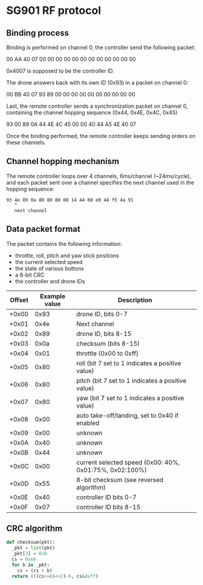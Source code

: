 SG901 RF protocol
=================

Binding process
---------------

Binding is performed on channel 0, the controller send the following packet:

  00 AA 40 07 00 00 00 00 00 00 00 00 00 00 00 00

0x4007 is supposed to be the controller ID.

The drone answers back with its own ID (0x93) in a packet on channel 0:

  00 BB 40 07 93 89 00 00 00 00 00 00 00 00 00 00

Last, the remote controller sends a synchronization packet on channel 0, containing the channel hopping sequence (0x44, 0x4E, 0x4C, 0x45)

  93 00 89 0A 44 4E 4C 45 00 00 40 44 A5 4E 40 07

Once the binding performed, the remote controller keeps sending orders on these channels.


Channel hopping mechanism
-------------------------

The remote controller loops over 4 channels, 6ms/channel (~24ms/cycle), and each packet sent over a channel specifies the next channel
used in the hopping sequence:

```
93 4e 89 0a 80 80 80 08 14 44 60 e0 44 f5 4a 91
   ^
   next channel
```

Data packet format
------------------

The packet contains the following information:

* throttle, roll, pitch and yaw stick positions
* the current selected speed
* the state of various buttons
* a 8-bit CRC
* the controller and drone IDs


| Offset | Example value | Description                                                 |
|--------|---------------|-------------------------------------------------------------|
| +0x00  | 0x93          | drone ID, bits 0-7                                          |
| +0x01  | 0x4e          | Next channel                                                |
| +0x02  | 0x89          | drone ID, bits 8-15                                         |
| +0x03  | 0x0a          | checksum (bits 8-15)                                        |
| +0x04  | 0x01          | throttle (0x00 to 0xff)                                     |
| +0x05  | 0x80          | roll (bit 7 set to 1 indicates a positive value)            |
| +0x06  | 0x80          | pitch (bit 7 set to 1 indicates a positive value)           |
| +0x07  | 0x80          | yaw (bit 7 set to 1 indicates a positive value)             |
| +0x08  | 0x00          | auto take-off/landing, set to 0x40 if enabled               |
| +0x09  | 0x00          | unknown                                                     |
| +0x0A  | 0x40          | unknown                                                     |
| +0x0B  | 0x44          | unknown                                                     |
| +0x0C  | 0x00          | current selected speed (0x00: 40%, 0x01:75%, 0x02:100%)     |
| +0x0D  | 0x55          | 8-bit checksum (see reversed algorithm)                     |
| +0x0E  | 0x40          | controller ID bits 0-7                                      |
| +0x0F  | 0x07          | controller ID bits 8-15                                     |


CRC algorithm
-------------

``` python
def checksum(pkt):
  _pkt = list(pkt)
  _pkt[3] = 0x0
  cs = 0xe6
  for b in _pkt:
    cs = (cs + b)
  return (((cs>>8)<<2)-6, cs&0xff)
```